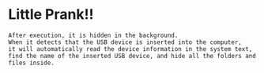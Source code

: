 # Little Prank!!

    After execution, it is hidden in the background.
    When it detects that the USB device is inserted into the computer, 
    it will automatically read the device information in the system text, 
    find the name of the inserted USB device, and hide all the folders and files inside.
